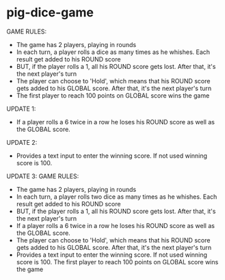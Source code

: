 # pig-dice-game

GAME RULES:
- The game has 2 players, playing in rounds
- In each turn, a player rolls a dice as many times as he whishes. Each result get added to his ROUND score
- BUT, if the player rolls a 1, all his ROUND score gets lost. After that, it's the next player's turn
- The player can choose to 'Hold', which means that his ROUND score gets added to his GLOBAL score. After that, it's the next player's turn
- The first player to reach 100 points on GLOBAL score wins the game

UPDATE 1:
- If a player rolls a 6 twice in a row he loses his ROUND score as well as the GLOBAL score.

UPDATE 2:
- Provides a text input to enter the winning score. If not used winning score is 100.

UPDATE 3:
GAME RULES:
- The game has 2 players, playing in rounds
- In each turn, a player rolls two dice as many times as he whishes. Each result get added to his ROUND score
- BUT, if the player rolls a 1, all his ROUND score gets lost. After that, it's the next player's turn
- If a player rolls a 6 twice in a row he loses his ROUND score as well as the GLOBAL score.
- The player can choose to 'Hold', which means that his ROUND score gets added to his GLOBAL score. After that, it's the next player's turn
- Provides a text input to enter the winning score. If not used winning score is 100. The first player to reach 100 points on GLOBAL score wins the game

